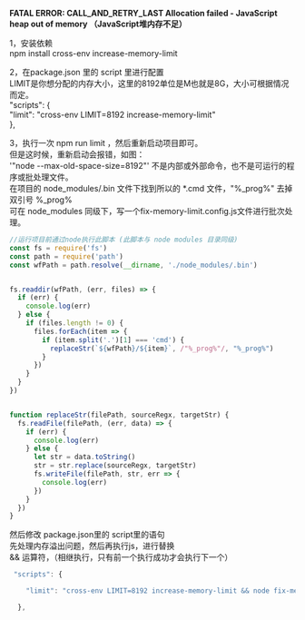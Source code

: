 **FATAL ERROR: CALL_AND_RETRY_LAST Allocation failed - JavaScript heap out of memory （JavaScript堆内存不足）**

1，安装依赖<br />npm install cross-env increase-memory-limit

2，在package.json 里的 script 里进行配置<br />LIMIT是你想分配的内存大小，这里的8192单位是M也就是8G，大小可根据情况而定。<br />"scripts": {<br />"limit": "cross-env LIMIT=8192 increase-memory-limit"<br />},

3，执行一次 npm run limit ，然后重新启动项目即可。<br />但是这时候，重新启动会报错，如图：<br />'"node --max-old-space-size=8192"' 不是内部或外部命令，也不是可运行的程序或批处理文件。<br />在项目的 node_modules/.bin 文件下找到所以的 *.cmd 文件，"%_prog%" 去掉 双引号 %_prog%<br />可在 node_modules 同级下，写一个fix-memory-limit.config.js文件进行批次处理。
```javascript
//运行项目前通过node执行此脚本 (此脚本与 node modules 目录同级)
const fs = require('fs')
const path = require('path')
const wfPath = path.resolve(__dirname, './node_modules/.bin')


fs.readdir(wfPath, (err, files) => {
  if (err) {
    console.log(err)
  } else {
    if (files.length != 0) {
      files.forEach(item => {
        if (item.split('.')[1] === 'cmd') {
          replaceStr(`${wfPath}/${item}`, /"%_prog%"/, "%_prog%")
        }
      })
    }
  }
})


function replaceStr(filePath, sourceRegx, targetStr) {
  fs.readFile(filePath, (err, data) => {
    if (err) {
      console.log(err)
    } else {
      let str = data.toString()
      str = str.replace(sourceRegx, targetStr)
      fs.writeFile(filePath, str, err => {
        console.log(err)
      })
    }
  })
}
```
然后修改 package.json里的 script里的语句<br />先处理内存溢出问题，然后再执行js，进行替换<br />&& 运算符，（相继执行，只有前一个执行成功才会执行下一个）
```javascript
 "scripts": {

    "limit": "cross-env LIMIT=8192 increase-memory-limit && node fix-memory-limit.config.js"

  },

```
